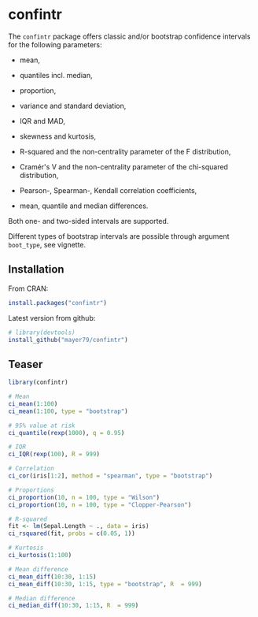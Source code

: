 # confintr

The `confintr` package offers classic and/or bootstrap confidence intervals for the following parameters:

- mean,

- quantiles incl. median,

- proportion,

- variance and standard deviation,

- IQR and MAD,

- skewness and kurtosis,

- R-squared and the non-centrality parameter of the F distribution,

- Cramér's V and the non-centrality parameter of the chi-squared distribution,

- Pearson-, Spearman-, Kendall correlation coefficients,

- mean, quantile and median differences.

Both one- and two-sided intervals are supported.

Different types of bootstrap intervals are possible through argument `boot_type`, see vignette.

## Installation

From CRAN:
``` r
install.packages("confintr")
```

Latest version from github:
``` r
# library(devtools)
install_github("mayer79/confintr")
```

## Teaser

``` r
library(confintr)

# Mean
ci_mean(1:100)
ci_mean(1:100, type = "bootstrap")

# 95% value at risk
ci_quantile(rexp(1000), q = 0.95)

# IQR
ci_IQR(rexp(100), R = 999)

# Correlation
ci_cor(iris[1:2], method = "spearman", type = "bootstrap")

# Proportions
ci_proportion(10, n = 100, type = "Wilson")
ci_proportion(10, n = 100, type = "Clopper-Pearson")

# R-squared
fit <- lm(Sepal.Length ~ ., data = iris)
ci_rsquared(fit, probs = c(0.05, 1))

# Kurtosis
ci_kurtosis(1:100)

# Mean difference
ci_mean_diff(10:30, 1:15)
ci_mean_diff(10:30, 1:15, type = "bootstrap", R  = 999)

# Median difference
ci_median_diff(10:30, 1:15, R  = 999)
```

